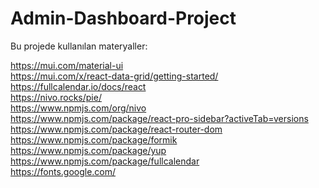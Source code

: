 # Admin-Dashboard-Project

Bu projede kullanılan materyaller:

https://mui.com/material-ui
<br />
https://mui.com/x/react-data-grid/getting-started/
<br />
https://fullcalendar.io/docs/react
<br />
https://nivo.rocks/pie/ 
<br />
https://www.npmjs.com/org/nivo
<br />
https://www.npmjs.com/package/react-pro-sidebar?activeTab=versions
<br />
https://www.npmjs.com/package/react-router-dom
<br />
https://www.npmjs.com/package/formik
<br />
https://www.npmjs.com/package/yup
<br />
https://www.npmjs.com/package/fullcalendar
<br />
https://fonts.google.com/
